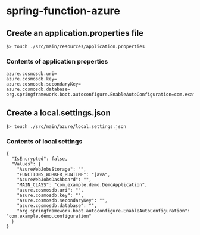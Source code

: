 # spring-function-azure

## Create an application.properties file

```
$> touch ./src/main/resources/application.properties
```

### Contents of application properties

```
azure.cosmosdb.uri=
azure.cosmosdb.key=
azure.cosmosdb.secondaryKey=
azure.cosmosdb.database=
org.springframework.boot.autoconfigure.EnableAutoConfiguration=com.example.demo.configuration

```

## Create a local.settings.json

```
$> touch ./src/main/azure/local.settings.json
```

### Contents of local settings

```
{
  "IsEncrypted": false,
  "Values": {
    "AzureWebJobsStorage": "",
    "FUNCTIONS_WORKER_RUNTIME": "java",
    "AzureWebJobsDashboard": "",
    "MAIN_CLASS": "com.example.demo.DemoApplication",
    "azure.cosmosdb.uri": "",
    "azure.cosmosdb.key": "",
    "azure.cosmosdb.secondaryKey": "",
    "azure.cosmosdb.database": "",
    "org.springframework.boot.autoconfigure.EnableAutoConfiguration": "com.example.demo.configuration"
  }
}
```
